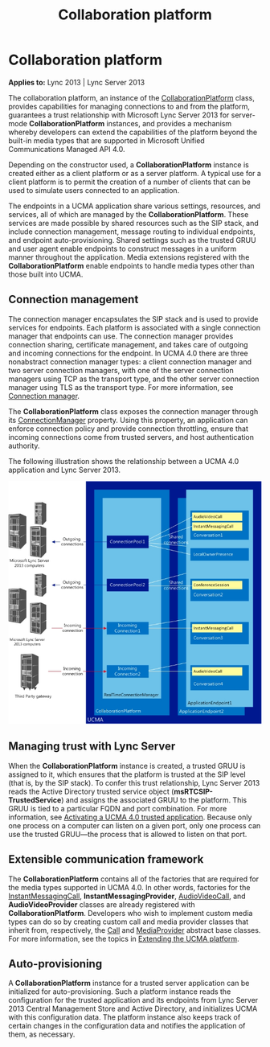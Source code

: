 ﻿---
title: Collaboration platform
TOCTitle: Collaboration platform
ms:assetid: bad16211-f49a-4897-a978-14345082898c
ms:mtpsurl: https://msdn.microsoft.com/en-us/library/Dn465954(v=office.15)
ms:contentKeyID: 57102445
ms.date: 07/25/2014
mtps_version: v=office.15
---

# Collaboration platform


**Applies to:** Lync 2013 | Lync Server 2013

 

The collaboration platform, an instance of the [CollaborationPlatform](https://msdn.microsoft.com/en-us/library/hh385176\(v=office.15\)) class, provides capabilities for managing connections to and from the platform, guarantees a trust relationship with Microsoft Lync Server 2013 for server-mode **CollaborationPlatform** instances, and provides a mechanism whereby developers can extend the capabilities of the platform beyond the built-in media types that are supported in Microsoft Unified Communications Managed API 4.0.

Depending on the constructor used, a **CollaborationPlatform** instance is created either as a client platform or as a server platform. A typical use for a client platform is to permit the creation of a number of clients that can be used to simulate users connected to an application.

The endpoints in a UCMA application share various settings, resources, and services, all of which are managed by the **CollaborationPlatform**. These services are made possible by shared resources such as the SIP stack, and include connection management, message routing to individual endpoints, and endpoint auto-provisioning. Shared settings such as the trusted GRUU and user agent enable endpoints to construct messages in a uniform manner throughout the application. Media extensions registered with the **CollaborationPlatform** enable endpoints to handle media types other than those built into UCMA.

## Connection management

The connection manager encapsulates the SIP stack and is used to provide services for endpoints. Each platform is associated with a single connection manager that endpoints can use. The connection manager provides connection sharing, certificate management, and takes care of outgoing and incoming connections for the endpoint. In UCMA 4.0 there are three nonabstract connection manager types: a client connection manager and two server connection managers, with one of the server connection managers using TCP as the transport type, and the other server connection manager using TLS as the transport type. For more information, see [Connection manager](connection-manager.md).

The **CollaborationPlatform** class exposes the connection manager through its [ConnectionManager](https://msdn.microsoft.com/en-us/library/hh384799\(v=office.15\)) property. Using this property, an application can enforce connection policy and provide connection throttling, ensure that incoming connections come from trusted servers, and host authentication authority.

The following illustration shows the relationship between a UCMA 4.0 application and Lync Server 2013.

![Connection Manager](images/Dn465954.UCMA-Connections(Office.15).jpg "Connection Manager")

## Managing trust with Lync Server

When the **CollaborationPlatform** instance is created, a trusted GRUU is assigned to it, which ensures that the platform is trusted at the SIP level (that is, by the SIP stack). To confer this trust relationship, Lync Server 2013 reads the Active Directory trusted service object (**msRTCSIP-TrustedService**) and assigns the associated GRUU to the platform. This GRUU is tied to a particular FQDN and port combination. For more information, see [Activating a UCMA 4.0 trusted application](activating-a-ucma-4-0-trusted-application.md). Because only one process on a computer can listen on a given port, only one process can use the trusted GRUU—the process that is allowed to listen on that port.

## Extensible communication framework

The **CollaborationPlatform** contains all of the factories that are required for the media types supported in UCMA 4.0. In other words, factories for the [InstantMessagingCall](https://msdn.microsoft.com/en-us/library/hh161841\(v=office.15\)), **InstantMessagingProvider**, [AudioVideoCall](https://msdn.microsoft.com/en-us/library/hh383901\(v=office.15\)), and **AudioVideoProvider** classes are already registered with **CollaborationPlatform**. Developers who wish to implement custom media types can do so by creating custom call and media provider classes that inherit from, respectively, the [Call](https://msdn.microsoft.com/en-us/library/hh384235\(v=office.15\)) and [MediaProvider](https://msdn.microsoft.com/en-us/library/hh383767\(v=office.15\)) abstract base classes. For more information, see the topics in [Extending the UCMA platform](extending-the-ucma-platform.md).

## Auto-provisioning

A **CollaborationPlatform** instance for a trusted server application can be initialized for auto-provisioning. Such a platform instance reads the configuration for the trusted application and its endpoints from Lync Server 2013 Central Management Store and Active Directory, and initializes UCMA with this configuration data. The platform instance also keeps track of certain changes in the configuration data and notifies the application of them, as necessary.

